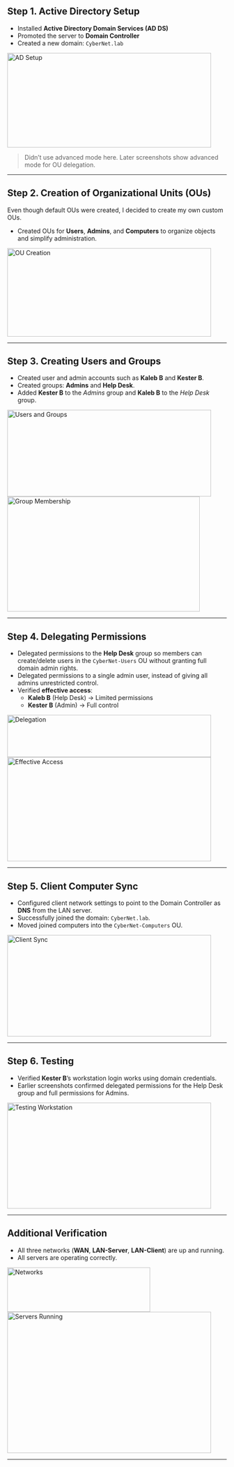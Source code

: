 
## Step 1. Active Directory Setup
- Installed **Active Directory Domain Services (AD DS)**
- Promoted the server to **Domain Controller**
- Created a new domain: `CyberNet.lab`

<img width="468" height="217" alt="AD Setup" src="https://github.com/user-attachments/assets/71f9b39e-4d68-4d6f-92a3-dbd6887ffaff" />

> Didn’t use advanced mode here. Later screenshots show advanced mode for OU delegation.

---

## Step 2. Creation of Organizational Units (OUs)
Even though default OUs were created, I decided to create my own custom OUs.

- Created OUs for **Users**, **Admins**, and **Computers** to organize objects and simplify administration.

<img width="468" height="203" alt="OU Creation" src="https://github.com/user-attachments/assets/4a7e4e6f-b364-4e71-ad37-73d3a492e731" />

---

## Step 3. Creating Users and Groups
- Created user and admin accounts such as **Kaleb B** and **Kester B**.
- Created groups: **Admins** and **Help Desk**.
- Added **Kester B** to the *Admins* group and **Kaleb B** to the *Help Desk* group.

<img width="468" height="199" alt="Users and Groups" src="https://github.com/user-attachments/assets/235466df-28f7-485a-aa69-aef8ab4f6415" />

<img width="442" height="264" alt="Group Membership" src="https://github.com/user-attachments/assets/a5aff77c-aed7-4714-9893-a24af6431271" />

---

## Step 4. Delegating Permissions
- Delegated permissions to the **Help Desk** group so members can create/delete users in the `CyberNet-Users` OU without granting full domain admin rights.
- Delegated permissions to a single admin user, instead of giving all admins unrestricted control.
- Verified **effective access**:
  - **Kaleb B** (Help Desk) → Limited permissions
  - **Kester B** (Admin) → Full control

<img width="468" height="97" alt="Delegation" src="https://github.com/user-attachments/assets/5554ca82-7755-412b-bcb1-3e7c2a580ebe" />

<img width="468" height="239" alt="Effective Access" src="https://github.com/user-attachments/assets/ec0b3aa3-5288-4b52-890c-ff3228dacbcf" />

---

## Step 5. Client Computer Sync
- Configured client network settings to point to the Domain Controller as **DNS** from the LAN server.
- Successfully joined the domain: `CyberNet.lab`.
- Moved joined computers into the `CyberNet-Computers` OU.

<img width="468" height="233" alt="Client Sync" src="https://github.com/user-attachments/assets/ba4bd45a-7982-4e05-adf4-cc683a0a2916" />

---

## Step 6. Testing
- Verified **Kester B**’s workstation login works using domain credentials.
- Earlier screenshots confirmed delegated permissions for the Help Desk group and full permissions for Admins.

<img width="468" height="243" alt="Testing Workstation" src="https://github.com/user-attachments/assets/f5923634-a328-4b23-b64f-bc54c429e8da" />

---

## Additional Verification
- All three networks (**WAN**, **LAN-Server**, **LAN-Client**) are up and running.
- All servers are operating correctly.

<img width="328" height="102" alt="Networks" src="https://github.com/user-attachments/assets/006c7a0e-85b8-464d-9224-6f58ef136962" />

<img width="468" height="324" alt="Servers Running" src="https://github.com/user-attachments/assets/6c2219d7-b50b-40ee-aab9-36258c8c8094" />

---
